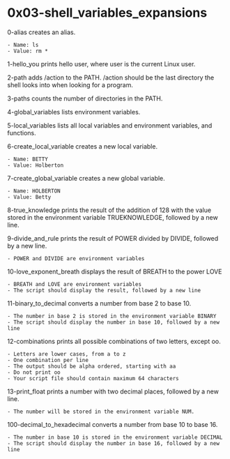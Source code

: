 # 0x03-shell_variables_expansions


0-alias creates an alias.

    - Name: ls
    - Value: rm *

1-hello_you prints hello user, where user is the current Linux user.

2-path adds /action to the PATH. /action should be the last directory the shell looks into when looking for a program.

3-paths counts the number of directories in the PATH.

4-global_variables lists environment variables.

5-local_variables lists all local variables and environment variables, and functions.

6-create_local_variable creates a new local variable.

    - Name: BETTY
    - Value: Holberton

7-create_global_variable creates a new global variable.

    - Name: HOLBERTON
    - Value: Betty

8-true_knowledge prints the result of the addition of 128 with the value stored in the environment variable TRUEKNOWLEDGE, followed by a new line.

9-divide_and_rule prints the result of POWER divided by DIVIDE, followed by a new line.

    - POWER and DIVIDE are environment variables


10-love_exponent_breath displays the result of BREATH to the power LOVE

    - BREATH and LOVE are environment variables
    - The script should display the result, followed by a new line

11-binary_to_decimal converts a number from base 2 to base 10.

    - The number in base 2 is stored in the environment variable BINARY
    - The script should display the number in base 10, followed by a new line

12-combinations prints all possible combinations of two letters, except oo.

    - Letters are lower cases, from a to z
    - One combination per line
    - The output should be alpha ordered, starting with aa
    - Do not print oo
    - Your script file should contain maximum 64 characters


13-print_float prints a number with two decimal places, followed by a new line.

    - The number will be stored in the environment variable NUM.

100-decimal_to_hexadecimal converts a number from base 10 to base 16.

    - The number in base 10 is stored in the environment variable DECIMAL
    - The script should display the number in base 16, followed by a new line